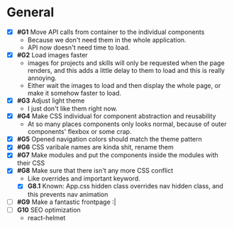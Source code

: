 # General

-   [x] **#G1** Move API calls from container to the individual components
    -   Because we don't need them in the whole application.
    -   API now doesn't need time to load.
-   [x] **#G2** Load images faster
    -   images for projects and skills will only be requested when the page renders, and this adds a little delay to them to load and this is really annoying.
    -   Either wait the images to load and then display the whole page, or make it somehow faster to load.
-   [x] **#G3** Adjust light theme
    -   I just don't like them right now.
-   [x] **#G4** Make CSS individual for component abstraction and reusability
    -   At so many places components only looks normal, because of outer components' flexbox or some crap.
-   [x] **#G5** Opened navigation colors should match the theme pattern
-   [x] **#G6** CSS varibale names are kinda shit, rename them
-   [x] **#G7** Make modules and put the components inside the modules with their CSS
-   [x] **#G8** Make sure that there isn't any more CSS conflict
    -   Like overrides and important keyword.
    -   [x] **G8.1** Known: App.css hidden class overrides nav hidden class, and this prevents nav animation
-   [ ] **#G9** Make a fantastic frontpage :|
-   [ ] **G10** SEO optimization
    -   react-helmet
